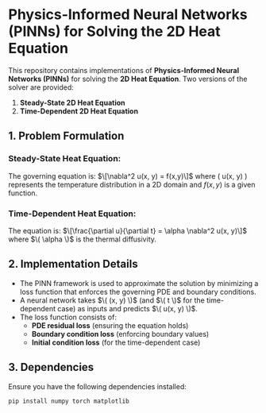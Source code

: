 # Physics-Informed Neural Networks (PINNs) for Solving the 2D Heat Equation

This repository contains implementations of **Physics-Informed Neural Networks (PINNs)** for solving the **2D Heat Equation**. Two versions of the solver are provided:

1. **Steady-State 2D Heat Equation**
2. **Time-Dependent 2D Heat Equation**

## 1. Problem Formulation

### Steady-State Heat Equation:
The governing equation is:
$\[\nabla^2 u(x, y) = f(x,y)\]$
where \( u(x, y) \) represents the temperature distribution in a 2D domain and $f(x,y)$ is a given function.

### Time-Dependent Heat Equation:
The equation is:
$\[\frac{\partial u}{\partial t} = \alpha \nabla^2 u(x, y)\]$
where $\( \alpha \)$ is the thermal diffusivity.

## 2. Implementation Details

- The PINN framework is used to approximate the solution by minimizing a loss function that enforces the governing PDE and boundary conditions.
- A neural network takes $\( (x, y) \)$ (and $\( t \)$ for the time-dependent case) as inputs and predicts $\( u(x, y) \)$.
- The loss function consists of:
  - **PDE residual loss** (ensuring the equation holds)
  - **Boundary condition loss** (enforcing boundary values)
  - **Initial condition loss** (for the time-dependent case)

## 3. Dependencies

Ensure you have the following dependencies installed:

```bash
pip install numpy torch matplotlib
